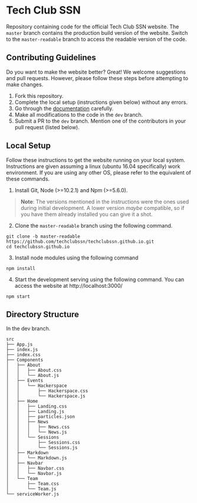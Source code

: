 # Tech Club SSN
Repository containing code for the official Tech Club SSN website. The `master` branch contains the production build version of the website. Switch to the `master-readable` branch to access the readable version of the code.

## Contributing Guidelines
Do you want to make the website better? Great! We welcome suggestions and pull requests. However, please follow these steps before attempting to make changes.

1. Fork this repository.
2. Complete the local setup (instructions given below) without any errors.
3. Go through the [documentation](https://github.com/techclubssn/techclubssn.github.io/tree/master-readable/public/docs) carefully.
4. Make all modifications to the code in the `dev` branch.
5. Submit a PR to the `dev` branch. Mention one of the contributors in your pull request (listed below).

## Local Setup

Follow these instructions to get the website running on your local system. Instructions are given assuming a linux (ubuntu 16.04 specifically) work environment. If you are using any other OS, please refer to the equivalent of these commands.

1. Install Git, Node (>=10.2.1) and Npm (>=5.6.0).
> **Note**: The versions mentioned in the instructions were the ones used during initial development. A lower version *maybe* compatible, so if you have them already installed you can give it a shot.

2. Clone the `master-readable` branch using the following command.
```
git clone -b master-readable https://github.com/techclubssn/techclubssn.github.io.git
cd techclubssn.github.io
```
3. Install node modules using the following command
```
npm install
```
4. Start the development serving using the following command. You can access the website at http://localhost:3000/
```
npm start
```

## Directory Structure

In the dev branch.

```
src
├── App.js
├── index.js
├── index.css
├── Components
│   ├── About
│   │   ├── About.css
│   │   └── About.js
│   ├── Events
│   │   └── Hackerspace
│   │       ├── Hackerspace.css
│   │       └── Hackerspace.js
│   ├── Home
│   │   ├── Landing.css
│   │   ├── Landing.js
│   │   ├── particles.json
│   │   ├── News
│   │   │   ├── News.css
│   │   │   └── News.js
│   │   └── Sessions
│   │       ├── Sessions.css
│   │       └── Sessions.js
│   ├── Markdown
│   │   └── Markdown.js
│   ├── Navbar
│   │   ├── Navbar.css
│   │   └── Navbar.js
│   └── Team
│       ├── Team.css
│       └── Team.js
└── serviceWorker.js
```
